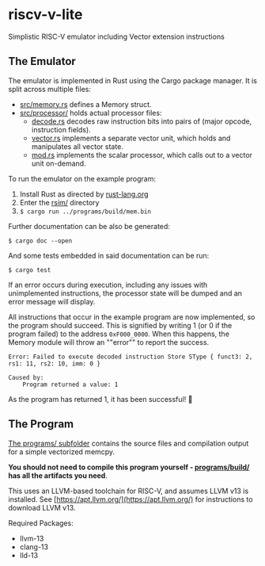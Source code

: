 # riscv-v-lite
Simplistic RISC-V emulator including Vector extension instructions

## The Emulator

The emulator is implemented in Rust using the Cargo package manager.
It is split across multiple files:
- [src/memory.rs](/rsim/src/memory.rs) defines a Memory struct.
- [src/processor/](/rsim/src/processor/) holds actual processor files:
    - [decode.rs](rsim/src/processor/decode.rs) decodes raw instruction bits into pairs of (major opcode, instruction fields).
    - [vector.rs](rsim/src/processor/vector.rs) implements a separate vector unit, which holds and manipulates all vector state.
    - [mod.rs](rsim/src/processor/mod.rs) implements the scalar processor, which calls out to a vector unit on-demand.

To run the emulator on the example program:
1. Install Rust as directed by [rust-lang.org](https://www.rust-lang.org/tools/install)
2. Enter the [rsim/](/rsim/) directory
3. ```$ cargo run ../programs/build/mem.bin```

Further documentation can be also be generated:

```$ cargo doc --open```

And some tests embedded in said documentation can be run:

```$ cargo test```

If an error occurs during execution, including any issues with unimplemented instructions, the processor state will be dumped and an error message will display.

All instructions that occur in the example program are now implemented, so the program should succeed.
This is signified by writing 1 (or 0 if the program failed) to the address `0xF000_0000`.
When this happens, the Memory module will throw an ""error"" to report the success.

```
Error: Failed to execute decoded instruction Store SType { funct3: 2, rs1: 11, rs2: 10, imm: 0 }

Caused by:
    Program returned a value: 1
```

As the program has returned 1, it has been successful! 🎉

## The Program

[The programs/ subfolder](/programs/) contains the source files and compilation output for a simple vectorized memcpy.

**You should not need to compile this program yourself - [programs/build/](/programs/build/) has all the artifacts you need**. 

This uses an LLVM-based toolchain for RISC-V, and assumes LLVM v13 is installed.
See [https://apt.llvm.org/](https://apt.llvm.org/) for instructions to download LLVM v13.

Required Packages:
- llvm-13
- clang-13
- lld-13
